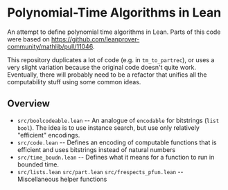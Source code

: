 # Polynomial-Time Algorithms in Lean

An attempt to define polynomial time algorithms in Lean. Parts of this code were based on https://github.com/leanprover-community/mathlib/pull/11046.

This repository duplicates a lot of code (e.g. in `tm_to_partrec`), or uses a very slight variation because the original code doesn't quite work.
Eventually, there will probably need to be a refactor that unifies all the computability stuff using some common ideas.

## Overview
  - `src/boolcodeable.lean` -- An analogue of `encodable` for bitstrings (`list bool`). The idea is to use instance search, but use only relatively "efficient" encodings.
  - `src/code.lean` -- Defines an encoding of computable functions that is efficient and uses bitstrings instead of natural numbers
  -  `src/time_boudn.lean` -- Defines what it means for a function to run in bounded time.
  -  `src/lists.lean` `src/part.lean` `src/frespects_pfun.lean` -- Miscellaneous helper functions 
